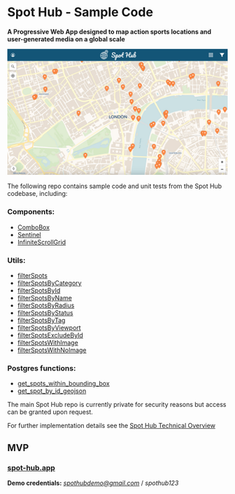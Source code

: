 # Spot Hub - Sample Code

**A Progressive Web App designed to map action sports locations and user-generated media on a global scale**

![](/assets/spot-hub/main.jpg)

The following repo contains sample code and unit tests from the Spot Hub codebase, including:

### Components:

- [ComboBox](https://github.com/chrisdale44/spot-hub-samples/tree/main/src/components/ComboBox)
- [Sentinel](https://github.com/chrisdale44/spot-hub-samples/tree/main/src/components/Sentinel)
- [InfiniteScrollGrid](https://github.com/chrisdale44/spot-hub-samples/tree/main/src/components/InfiniteScrollGrid)

### Utils:

- [filterSpots](https://github.com/chrisdale44/spot-hub-samples/blob/main/src/utils/spots/filters/filterSpots.ts)
- [filterSpotsByCategory](https://github.com/chrisdale44/spot-hub-samples/blob/main/src/utils/spots/filters/filterSpotsByCategory.ts)
- [filterSpotsById](https://github.com/chrisdale44/spot-hub-samples/blob/main/src/utils/spots/filters/filterSpotsById.ts)
- [filterSpotsByName](https://github.com/chrisdale44/spot-hub-samples/blob/main/src/utils/spots/filters/filterSpotsByName.ts)
- [filterSpotsByRadius](https://github.com/chrisdale44/spot-hub-samples/blob/main/src/utils/spots/filters/filterSpotsByRadius.ts)
- [filterSpotsByStatus](https://github.com/chrisdale44/spot-hub-samples/blob/main/src/utils/spots/filters/filterSpotsByStatus.ts)
- [filterSpotsByTag](https://github.com/chrisdale44/spot-hub-samples/blob/main/src/utils/spots/filters/filterSpotsByTag.ts)
- [filterSpotsByViewport](https://github.com/chrisdale44/spot-hub-samples/blob/main/src/utils/spots/filters/filterSpotsByViewport.ts)
- [filterSpotsExcludeById](https://github.com/chrisdale44/spot-hub-samples/blob/main/src/utils/spots/filters/filterSpotsExcludeById.ts)
- [filterSpotsWithImage](https://github.com/chrisdale44/spot-hub-samples/blob/main/src/utils/spots/filters/filterSpotsWithImage.ts)
- [filterSpotsWithNoImage](https://github.com/chrisdale44/spot-hub-samples/blob/main/src/utils/spots/filters/filterSpotsWithNoImage.ts)

### Postgres functions:

- [get_spots_within_bounding_box](https://github.com/chrisdale44/spot-hub-samples/blob/main/supabase/migrations/get_spots_within_bounding_box.sql)
- [get_spot_by_id_geojson](https://github.com/chrisdale44/spot-hub-samples/blob/main/supabase/migrations/get_spot_by_id_geojson.sql)

The main Spot Hub repo is currently private for security reasons but access can be granted upon request.

For further implementation details see the [Spot Hub Technical Overview](https://chrisdale44.github.io/spot-hub/)

## MVP

### [spot-hub.app](https://spot-hub.app)

**Demo credentials:** *spothubdemo@gmail.com* / _spothub123_
